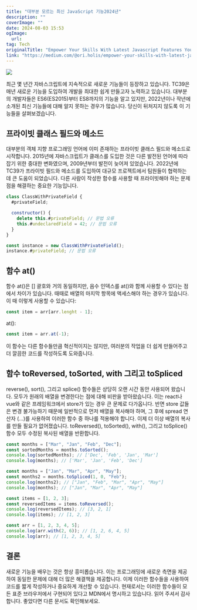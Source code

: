```yaml
---
title: "대부분 모르는 최신 JavaScript 기능2024년"
description: ""
coverImage: ""
date: 2024-08-03 15:53
ogImage: 
  url: 
tag: Tech
originalTitle: "Empower Your Skills With Latest Javascript Features You Did Not Know About"
link: "https://medium.com/@ori.holis/empower-your-skills-with-latest-javascript-features-you-did-not-know-about-c7972ed2ce3a"
---
```




<img src="/assets/img/EmpowerYourSkillsWithLatestJavascriptFeaturesYouDidNotKnowAbout_0.png" />

최근 몇 년간 자바스크립트에 지속적으로 새로운 기능들이 등장하고 있습니다. TC39은 매년 새로운 기능을 도입하여 개발을 최대한 쉽게 만들고자 노력하고 있습니다. 대부분의 개발자들은 ES6(ES2015)부터 ES8까지의 기능을 알고 있지만, 2022년이나 작년에 소개된 최신 기능들에 대해 알지 못하는 경우가 많습니다. 당신이 뒤처지지 않도록 이 기능들을 살펴보겠습니다.

## 프라이빗 클래스 필드와 메소드

대부분의 객체 지향 프로그래밍 언어에 이미 존재하는 프라이빗 클래스 필드와 메소드로 시작합니다. 2015년에 자바스크립트가 클래스를 도입한 것은 다른 발전된 언어에 따라잡기 위한 중대한 변화였으며, 2009년부터 발전이 늦어져 있었습니다. 2022년에 TC39가 프라이빗 필드와 메소드를 도입하여 대규모 프로젝트에서 팀원들이 협력하는데 큰 도움이 되었습니다. 다른 사람이 작성한 함수를 사용할 때 프라이빗해야 하는 문제점을 해결하는 중요한 기능입니다.

<div class="content-ad"></div>

```js
class ClassWithPrivateField {
  #privateField;

  constructor() {
    delete this.#privateField; // 문법 오류
    this.#undeclaredField = 42; // 문법 오류
  }
}

const instance = new ClassWithPrivateField();
instance.#privateField; // 문법 오류
```

## 함수 at()

함수 at()은 [] 괄호와 거의 동일하지만, 음수 인덱스를 at()와 함께 사용할 수 있다는 점에서 차이가 있습니다. 때때로 배열의 마지막 항목에 액세스해야 하는 경우가 있습니다. 이 때 이렇게 사용할 수 있습니다:

```js
const item = arr[arr.lenght - 1];
```

<div class="content-ad"></div>

at():

```js
const item = arr.at(-1);
```

이 함수는 다른 함수들만큼 혁신적이지는 않지만, 여러분의 작업을 더 쉽게 만들어주고 더 깔끔한 코드를 작성하도록 도와줍니다.

## 함수 toReversed, toSorted, with 그리고 toSpliced

<div class="content-ad"></div>

reverse(), sort(), 그리고 splice() 함수들은 상당히 오랜 시간 동안 사용되어 왔습니다. 모두가 원래의 배열을 변경한다는 점에 대해 비판을 받아왔습니다. 이는 react나 vue와 같은 프레임워크에서 store가 있는 경우 큰 문제로 다가옵니다. 반면 store 값들은 변경 불가능하기 때문에 일반적으로 먼저 배열을 복사해야 하며, 그 후에 spread 연산자 (…)를 사용하여 이러한 함수 중 하나를 적용해야 합니다. 이제 더 이상 배열의 복사를 만들 필요가 없어졌습니다. toReversed(), toSorted(), with(), 그리고 toSplice() 함수 모두 수정된 복사된 배열을 반환합니다.

```js
const months = ["Mar", "Jan", "Feb", "Dec"];
const sortedMonths = months.toSorted();
console.log(sortedMonths); // ['Dec', 'Feb', 'Jan', 'Mar']
console.log(months); // ['Mar', 'Jan', 'Feb', 'Dec']

const months = ["Jan", "Mar", "Apr", "May"];
const months2 = months.toSpliced(1, 0, "Feb");
console.log(months2); // ["Jan", "Feb", "Mar", "Apr", "May"]
console.log(months); // ["Jan", "Mar", "Apr", "May"]

const items = [1, 2, 3];
const reversedItems = items.toReversed();
console.log(reversedItems); // [3, 2, 1]
console.log(items); // [1, 2, 3]

const arr = [1, 2, 3, 4, 5];
console.log(arr.with(2, 6)); // [1, 2, 6, 4, 5]
console.log(arr); // [1, 2, 3, 4, 5]
```

## 결론

새로운 기능을 배우는 것은 항상 흥미롭습니다. 이는 프로그래밍에 새로운 측면을 제공하여 동일한 문제에 대해 더 많은 해결책을 제공합니다. 이제 이러한 함수들을 사용하여 코드를 짧게 작성하거나 중요하게 개선할 수 있습니다. 현재로서는 이러한 함수들이 모든 표준 브라우저에서 구현되어 있다고 MDN에서 명시하고 있습니다. 읽어 주셔서 감사합니다. 좋았다면 다른 문서도 확인해보세요.
